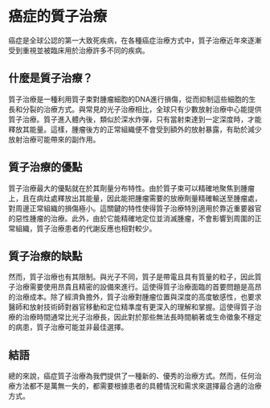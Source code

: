 # 癌症的質子治療

癌症是全球公認的第一大致死疾病，在各種癌症治療方式中，質子治療近年來逐漸受到重視並被臨床用於治療許多不同的疾病。

## 什麼是質子治療？

質子治療是一種利用質子束對腫瘤細胞的DNA進行損傷，從而抑制這些細胞的生長和分裂的治療方式。與常見的光子治療相比，全球只有少數放射治療中心能提供質子治療。質子進入體內後，類似於深水炸彈，只有當射束達到一定深度時，才能釋放其能量。這樣，腫瘤後方的正常組織便不會受到額外的放射暴露，有助於減少放射治療可能帶來的副作用。

## 質子治療的優點

質子治療最大的優點就在於其劑量分布特性。由於質子束可以精確地聚焦到腫瘤上，且在病灶處釋放出其能量，因此能把腫瘤需要的放療劑量精確輸送至腫瘤處，對周邊正常組織的損傷極小。這關鍵的特性使得質子治療特別適用於靠近重要器官的惡性腫瘤的治療。此外，由於它能精確地定位並消滅腫瘤，不會影響到周圍的正常組織，質子治療患者的代謝反應也相對較少。

## 質子治療的缺點

然而，質子治療也有其限制。與光子不同，質子是帶電且具有質量的粒子，因此質子治療需要使用昂貴且精密的設備來進行。這使得質子治療面臨的首要問題是高昂的治療成本。除了經濟負擔外，質子治療對腫瘤位置與深度的高度敏感性，也要求醫師和放射技術師對器官移動和定位精準度有更深入的理解和掌握。這使得質子治療的治療時間通常比光子治療長，因此對於那些無法長時間躺著或生命徵象不穩定的病患，質子治療可能並非最佳選擇。

## 結語

總的來說，癌症質子治療為我們提供了一種新的、優秀的治療方式。然而，任何治療方法都不是萬無一失的，都需要根據患者的具體情況和需求來選擇最合適的治療方式。